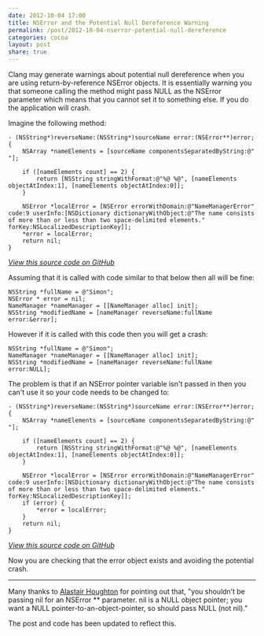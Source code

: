 ```yaml
---
date: 2012-10-04 17:00
title: NSError and the Potential Null Dereference Warning
permalink: /post/2012-10-04-nserror-potential-null-dereference
categories: cocoa
layout: post
share: true
---
```


Clang may generate warnings about potential null dereference when you are using return-by-reference NSError objects. It is essentially warning you that someone calling the method might pass NULL as the NSError parameter which means that you cannot set it to something else. If you do the application will crash.

Imagine the following method:

	- (NSString*)reverseName:(NSString*)sourceName error:(NSError**)error;
	{
		NSArray *nameElements = [sourceName componentsSeparatedByString:@" "];
		
		if ([nameElements count] == 2) {
			return [NSString stringWithFormat:@"%@ %@", [nameElements objectAtIndex:1], [nameElements objectAtIndex:0]];
		}
		
		NSError *localError = [NSError errorWithDomain:@"NameManagerError" code:9 userInfo:[NSDictionary dictionaryWithObject:@"The name consists of more than or less than two space-delimited elements." forKey:NSLocalizedDescriptionKey]];
		*error = localError;
		return nil;
	}

[_View this source code on GitHub_](https://github.com/ottersoftware/SWwritings/blob/master/2012-10-04%20NSError%20and%20the%20Potential%20Null%20Dereference%20Warning/2012-10-04-nserror-potential-null-dereference-01.m)

Assuming that it is called with code similar to that below then all will be fine:

	NSString *fullName = @"Simon";
	NSError * error = nil;
	NameManager *nameManager = [[NameManager alloc] init];
	NSString *modifiedName = [nameManager reverseName:fullName error:&error];

However if it is called with this code then you will get a crash:

	NSString *fullName = @"Simon";
	NameManager *nameManager = [[NameManager alloc] init];
	NSString *modifiedName = [nameManager reverseName:fullName error:NULL];

The problem is that if an NSError pointer variable isn't passed in then you can't use it so your code needs to be changed to:

	- (NSString*)reverseName:(NSString*)sourceName error:(NSError**)error;
	{
		NSArray *nameElements = [sourceName componentsSeparatedByString:@" "];
		
		if ([nameElements count] == 2) {
			return [NSString stringWithFormat:@"%@ %@", [nameElements objectAtIndex:1], [nameElements objectAtIndex:0]];
		}
		
		NSError *localError = [NSError errorWithDomain:@"NameManagerError" code:9 userInfo:[NSDictionary dictionaryWithObject:@"The name consists of more than or less than two space-delimited elements." forKey:NSLocalizedDescriptionKey]];
		if (error) {
			*error = localError;
		}
		return nil;
	}

[_View this source code on GitHub_](https://github.com/ottersoftware/SWwritings/blob/master/2012-10-04%20NSError%20and%20the%20Potential%20Null%20Dereference%20Warning/2012-10-04-nserror-potential-null-dereference-02.m)

Now you are checking that the error object exists and avoiding the potential crash.

---

Many thanks to [Alastair Houghton](http://alastairs-place.net) for pointing out that, "you shouldn’t be passing nil for an NSError ** parameter. nil is a NULL object pointer; you want a NULL pointer-to-an-object-pointer, so should pass NULL (not nil)."

The post and code has been updated to reflect this.
